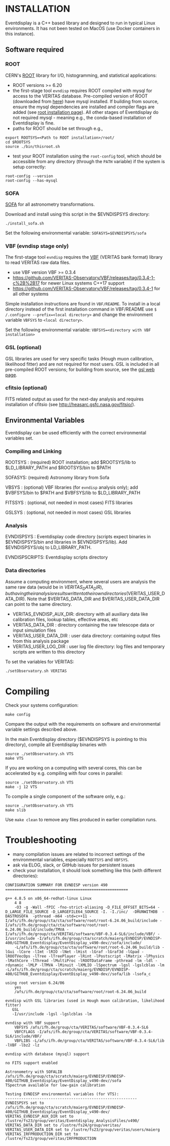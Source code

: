 #  INSTALLATION

Eventdisplay is a C++ based library and designed to run in typical Linux environments. It has not been tested on MacOS (use Docker containers in this instance).

## Software required

### ROOT

CERN's [ROOT](https://root.cern.ch/) library for I/O, histogramming, and statistical applications:

- ROOT versions >= 6.20
- the first-stage tool `evndisp` requires ROOT compiled with mysql for access to the VERITAS database. Pre-compiled version of ROOT (downloaded from [here](https://root.cern/install/)) have mysql installed. If building from source, ensure the mysql dependencies are installed and compiler flags are added (see [root installation page](https://root.cern/install/build_from_source/)). All other stages of Eventdisplay do not required mysql - meaning e.g., the conda-based installation of Eventdisplay is fine.
- paths for ROOT should be set through e.g.,

```
export ROOTSYS=<Path to ROOT installation>/root/
cd $ROOTSYS
source ./bin/thisroot.sh
```

- test your ROOT installation using the `root-config` tool, which should be accessible from any directory (through the `PATH` variable) if the system is setup correctly:

```
root-config --version
root-config --has-mysql
```

### SOFA

[SOFA](http://www.iausofa.org/current_C.html) for all astronometry transformations.
 
Download and install using this script in the $EVNDISPSYS directory:

```
./install_sofa.sh
```

Set the following environmental variable: `SOFASYS=$EVNDISPSYS/sofa`

### VBF (evndisp stage only)

The first-stage tool `evndisp` requires the [VBF](https://github.com/VERITAS-Observatory/VBF) (VERITAS bank format) library to read VERITAS raw data files.

- use VBF version VBF >= 0.3.4
- https://github.com/VERITAS-Observatory/VBF/releases/tag/0.3.4-1-c%2B%2B17 for newer Linux systems C++17 support
- https://github.com/VERITAS-Observatory/VBF/releases/tag/0.3.4-1 for all other systems

Simple installation instructions are found in `VBF/README`. To install in a local directory instead of the first installation command in VBF/README use `$ /.configure --prefix=<local directory>` and change the environment variable `VBFSYS` to `<local directory>`.

Set the following environmental variable: `VBFSYS=<directory with VBF installation>`

### GSL (optional)

GSL libraries are used for very specific tasks (Hough muon calibration, likelihood fitter) and are not required for most users. GSL is included in all pre-compiled ROOT versions; for building from source, see the [gsl web page](http://www.gnu.org/software/gsl/).

### cfitsio (optional)

FITS related output as used for the next-day analysis and requires installation of cfitsio (see http://heasarc.gsfc.nasa.gov/fitsio/).

## Environmental Variables

Eventdisplay can be used efficiently with the correct environmental variables set.

### Compiling and Linking

ROOTSYS :   (required) ROOT installation; add $ROOTSYS/lib to $LD_LIBRARY_PATH and $ROOTSYS/bin to $PATH 

SOFASYS:    (required) Astronomy library from Sofa

VBSYS :     (optional) VBF libraries (for `evndisp` analysis only); add $VBFSYS/bin to $PATH and $VBFSYS/lib to $LD_LIBRARY_PATH

FITSSYS :   (optional, not needed in most cases) FITS libraries

GSLSYS :    (optional, not needed in most cases) GSL libraries

### Analysis

EVNDISPSYS : Eventdisplay code directory (scripts expect binaries in $EVNDISPSYS/bin and libraries in $EVNDISPSYS/lib). Add $EVNDISPSYS/obj to LD_LIBRARY_PATH.

EVNDISPSCRIPTS: Eventdisplay scripts directory

### Data directories

Assume a computing environment, where several users are analysis the same raw data
(would be in $VERITAS_DATA_DIR), but having their analysis results written to their own
directories ($VERITAS_USER_DATA_DIR). 
Note that $VERITAS_DATA_DIR and $VERITAS_USER_DATA_DIR can point to the same directory.

- VERITAS_EVNDISP_AUX_DIR:  directory with all auxiliary data like calibration files, lookup tables, effective areas, etc
- VERITAS_DATA_DIR :        directory containing the raw telescope data or input simulation files 
- VERITAS_USER_DATA_DIR :   user data directory: containing output files from this analysis package
- VERITAS_USER_LOG_DIR :    user log file directory: log files and temporary scripts are written to this directory

To set the variables for VERITAS:

```
./setObservatory.sh VERITAS
```

# Compiling

Check your systems configuration:

```
make config
```

Compare the output with the requirements on software and environmental variable settings described above.

In the main Eventdisplay directory ($EVNDISPSYS is pointing to this directory), compile all Eventdisplay binaries with 

```
source ./setObservatory.sh VTS 
make VTS
```

If you are working on a computing with several cores, this can be accelerated by e.g. compiling with four cores in parallel: 

```
source ./setObservatory.sh VTS
make -j 12 VTS
```

To compile a single component of the software only, e.g.:

```
source ./setObservatory.sh VTS
make slib
```

Use `make clean` to remove any files produced in earlier compilation runs.

# Troubleshooting

- many compilation issues are related to incorrect settings of the environmental variables, especially `ROOTSYS` and `VBFSYS`.
- ask via ELOG, slack, or GitHub issues for persistent issues
- check your installation, it should look something like this (with different directories):

```
CONFIGURATION SUMMARY FOR EVNDISP version 490
======================================================

g++ 4.8.5 on x86_64-redhat-linux Linux
    4 8
    -O3 -g -Wall -fPIC -fno-strict-aliasing -D_FILE_OFFSET_BITS=64 -D_LARGE_FILE_SOURCE -D_LARGEFILE64_SOURCE -I. -I./inc/  -DRUNWITHDB  -DASTROSOFA  -pthread -m64 -std=c++11 -I/afs/ifh.de/group/cta/cta/software/root/root-6.24.06_build/include -I/afs/ifh.de/group/cta/cta/software/root/root-6.24.06_build/include/TMVA -I/afs/ifh.de/group/cta/VERITAS/software/VBF-0.3.4-SL6/include/VBF/ -I/usr/include -I/afs/ifh.de/group/cta/scratch/maierg/EVNDISP/EVNDISP-400/GITHUB_Eventdisplay/EventDisplay_v490-dev//sofa/include/
    -L/afs/ifh.de/group/cta/cta/software/root/root-6.24.06_build/lib -lGui -lCore -lImt -lRIO -lNet -lHist -lGraf -lGraf3d -lGpad -lROOTVecOps -lTree -lTreePlayer -lRint -lPostscript -lMatrix -lPhysics -lMathCore -lThread -lMultiProc -lROOTDataFrame -pthread -lm -ldl -rdynamic -lMLP -lTMVA -lMinuit -lXMLIO -lSpectrum -lgsl -lgslcblas -lm -L/afs/ifh.de/group/cta/scratch/maierg/EVNDISP/EVNDISP-400/GITHUB_Eventdisplay/EventDisplay_v490-dev//sofa/lib -lsofa_c

using root version 6.24/06
    yes
    /afs/ifh.de/group/cta/cta/software/root/root-6.24.06_build

evndisp with GSL libraries (used in Hough muon calibration, likelihood fitter)
   GSL
   -I/usr/include -lgsl -lgslcblas -lm

evndisp with VBF support
    VBFSYS /afs/ifh.de/group/cta/VERITAS/software/VBF-0.3.4-SL6
    VBFCFLAGS -I/afs/ifh.de/group/cta/VERITAS/software/VBF-0.3.4-SL6/include/VBF/
    VBFLIBS -L/afs/ifh.de/group/cta/VERITAS/software/VBF-0.3.4-SL6/lib   -lVBF -lbz2 -lz

evndisp with database (mysql) support

no FITS support enabled

Astronometry with SOFALIB /afs/ifh.de/group/cta/scratch/maierg/EVNDISP/EVNDISP-400/GITHUB_Eventdisplay/EventDisplay_v490-dev//sofa
TSpectrum available for low-gain calibration

Testing EVNDISP environmental variables (for VTS):
----------------------------------------------------------
EVNDISPSYS set to /afs/ifh.de/group/cta/scratch/maierg/EVNDISP/EVNDISP-400/GITHUB_Eventdisplay/EventDisplay_v490-dev/
VERITAS_EVNDISP_AUX_DIR set to /lustre/fs23/group/veritas/Eventdisplay_AnalysisFiles/v490/
VERITAS_DATA_DIR set to /lustre/fs24/group/veritas/
VERITAS_USER_DATA_DIR set to /lustre/fs23/group/veritas/users/maierg
VERITAS_IRFPRODUCTION_DIR set to /lustre/fs23/group/veritas/IRFPRODUCTION
```
